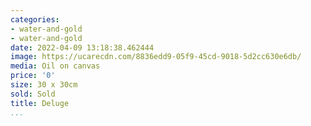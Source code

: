 ```yaml
---
categories:
- water-and-gold
- water-and-gold
date: 2022-04-09 13:18:38.462444
image: https://ucarecdn.com/8836edd9-05f9-45cd-9018-5d2cc630e6db/
media: Oil on canvas
price: '0'
size: 30 x 30cm
sold: Sold
title: Deluge
...
```

